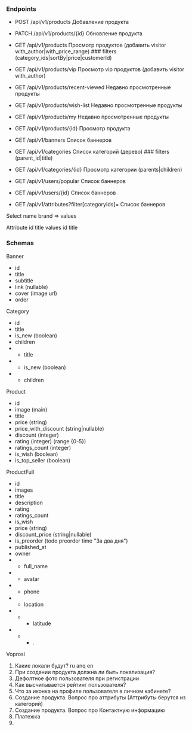 ### Endpoints 

* POST /api/v1/products                   Добавление продукта
* PATCH /api/v1/products/{id}             Обновление продукта
* GET /api/v1/products                    Просмотр продуктов (добавить visitor with_author|with_price_range) ### filters (category_ids|sortBy|price|customerId)
* GET /api/v1/products/vip                Просмотр vip продуктов (добавить visitor with_author)
* GET /api/v1/products/recent-viewed      Недавно просмотренные продукты
* GET /api/v1/products/wish-list          Недавно просмотренные продукты
* GET /api/v1/products/my                 Недавно просмотренные продукты
* GET /api/v1/products/{id}               Просмотр продукта

* GET /api/v1/banners                     Список баннеров
* GET /api/v1/categories                  Список категорий (дерево) ### filters (parent_id|title)
* GET /api/v1/categories/{id}             Просмотр категории (parents|children)

* GET /api/v1/users/popular               Список баннеров
* GET /api/v1/users/{id}                  Список баннеров

* GET /api/v1/attributes?filter[categoryIds]=                  Список баннеров

Select name brand => values 

Attribute
    id
    title
    values
        id
        title

[//]: # (* GET /api/v1/products/my?filter[status]=active)


### Schemas

Banner
* id
* title
* subtitle
* link (nullable)
* cover (image url)
* order

Category
* id
* title
* is_new (boolean)
* children
* * title
* * is_new (boolean)
* * children

Product
* id
* image (main)
* title
* price (string)
* price_with_discount (string|nullable)
* discount (integer)
* rating (integer) (range {0-5})
* ratings_count (integer)
* is_wish (boolean)
* is_top_seller (boolean)
    
ProductFull
* id
* images
* title
* description
* rating
* ratings_count
* is_wish
* price (string)
* discount_price (string|nullable)
* is_preorder (todo preorder time "За два дня")
* published_at
* owner
* * full_name
* * avatar
* * phone
* * location
* * * latitude
* * * .


Voprosi


1. Какие локали будут? ru anq en
2. При создании продукта должна ли быть локализация?
3. Дефолтное фото пользователя при регистрации
4. Как высчитывается рейтинг пользователя?
5. Что за иконка на профиле пользователя в личном кабинете?
6. Создание продукта. Вопрос про аттрибуты (Аттрибуты берутся из категорий)    
7. Создание продукта. Вопрос про Контактную информацию
8. Платежка
9. 
